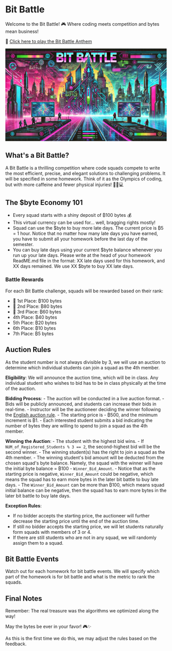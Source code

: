 # Bit Battle

Welcome to the Bit Battle! 🎮 Where coding meets competition and bytes mean business! 

🎵 [Click here to play the Bit Battle Anthem](https://www.dropbox.com/scl/fi/949wt25ywgx5790z16ipn/BitBattle.mp3?rlkey=dvdcjbpf55lqtlrj26duc0yuh&dl=0)

![bit_battle](./syllabus.assets/bitbattle.png)

## What's a Bit Battle? 

A Bit Battle is a thrilling competition where code squads compete to write the most efficient, precise, and elegant solutions to challenging problems. It will be specified in some homework. Think of it as the Olympics of coding, but with more caffeine and fewer physical injuries! 🏃‍♂️💻

## The $byte Economy 101

- Every squad starts with a shiny deposit of ₿100 bytes 💰
- This virtual currency can be used for... well, bragging rights mostly! 
- Squad can use the $byte to buy more late days. The current price is ₿5 = 1 hour. Notice that no matter how many late days you have earned, you have to submit all your homework before the last day of the semester.
- You can buy late days using your current $byte balance whenever you run up your late days. Please write at the head of your homework ReadME.md file in the format: XX late days used for this homework, and XX days remained. We use XX $byte to buy XX late days.

### Battle Rewards
For each Bit Battle challenge, squads will be rewarded based on their rank:

- 🥇 1st Place: ₿100 bytes
- 🥈 2nd Place: ₿80 bytes
- 🥉 3rd Place: ₿60 bytes
- 4th Place: ₿40 bytes
- 5th Place: ₿20 bytes
- 6th Place: ₿10 bytes
- 7th Place: ₿5 bytes

## Auction Rules

As the student number is not always divisible by 3, we will use an auction to determine which individual students can join a squad as the 4th member. 

**Eligibility**: We will announce the auction time, which will be in class. Any individual student who wishes to bid has to be in class physically at the time of the auction.

**Bidding Process**:
      - The auction will be conducted in a live auction format.
      - Bids will be publicly announced, and students can increase their bids in real-time.
      - Instructor will be the auctioneer deciding the winner following the [English auction rule](https://en.wikipedia.org/wiki/English_auction).
      - The starting price is - ₿500, and the minimum increment is ₿1.
      - Each interested student submits a bid indicating the number of bytes they are willing to spend to join a squad as the 4th member.

**Winning the Auction**:
      - The student with the highest bid wins.
      - If `NUM_of_Registered_Students % 3 == 2`, the second-highest bid will be the second winner.
      - The winning student(s) has the right to join a squad as the 4th member.
      - The winning student's bid amount will be deducted from the chosen squad's byte balance. Namely, the squad with the winner will have the initial byte balance = ₿100 - `Winner_Bid_Amount`.
      - Notice that as the starting price is negative, `Winner_Bid_Amount` could be negative, which means the squad has to earn more bytes in the later bit battle to buy late days.
      -  The `Winner_Bid_Amount` can be more than ₿100, which means squad initial balance can be negative, then the squad has to earn more bytes in the later bit battle to buy late days.

**Exception Rules**:
  - If no bidder accepts the starting price, the auctioneer will further decrease the starting price until the end of the auction time.
  - If still no bidder accepts the starting price, we will let students naturally form squads with members of 3 or 4.
  - If there are still students who are not in any squad, we will randomly assign them to a squad.


## Bit Battle Events

Watch out for each homework for bit battle events. We will specify which part of the homework is for bit battle and what is the metric to rank the squads.


## Final Notes

Remember: The real treasure was the algorithms we optimized along the way! 

May the bytes be ever in your favor! 🎮✨

As this is the first time we do this, we may adjust the rules based on the feedback. 


